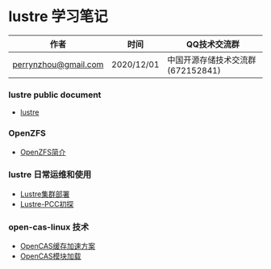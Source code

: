 #  lustre 学习笔记

| 作者 | 时间 |QQ技术交流群 |
| ------ | ------ |------ |
| perrynzhou@gmail.com |2020/12/01 |中国开源存储技术交流群(672152841) |



### lustre public document
- [lustre](./document/pdf)


### OpenZFS
- [OpenZFS简介](./document/md/OpenZFS介绍.md)

### lustre 日常运维和使用
- [Lustre集群部署](./document/md/Lustre集群部署.md)
- [Lustre-PCC初探](./document/md/Lustre-PCC初探.md)

### open-cas-linux 技术

- [OpenCAS缓存加速方案](./document/md/OpenCAS缓存加速方案.md)
- [OpenCAS模块加载](./document/md/OpenCAS模块加载.md)
